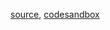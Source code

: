 [source](https://github.com/rrag/react-stockcharts/blob/master/docs/lib/charts/CandleStickChartWithAnnotation.js), [codesandbox](https://codesandbox.io/s/github/rrag/react-stockcharts-examples2/tree/master/examples/CandleStickChartWithAnnotation)
